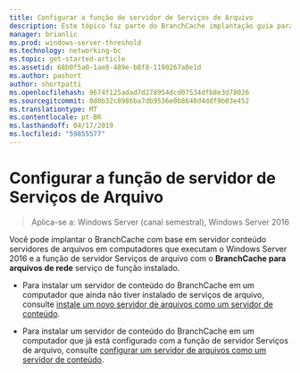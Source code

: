 ```yaml
---
title: Configurar a função de servidor de Serviços de Arquivo
description: Este tópico faz parte do BranchCache implantação guia para o Windows Server 2016, que demonstra como implantar o BranchCache nos modos de cache hospedado e distribuído para otimizar o uso de largura de banda WAN em filiais
manager: brianlic
ms.prod: windows-server-threshold
ms.technology: networking-bc
ms.topic: get-started-article
ms.assetid: 68b0f5a0-1ae8-489e-b8f8-1190267a0e1d
ms.author: pashort
author: shortpatti
ms.openlocfilehash: 9674f125adad7d278954dcd07534dfb8e3d78026
ms.sourcegitcommit: 0d0b32c8986ba7db9536e0b8648d4ddf9b03e452
ms.translationtype: MT
ms.contentlocale: pt-BR
ms.lasthandoff: 04/17/2019
ms.locfileid: "59855577"
---
```

# <a name="configure-the-file-services-server-role"></a>Configurar a função de servidor de Serviços de Arquivo

>Aplica-se a: Windows Server (canal semestral), Windows Server 2016

Você pode implantar o BranchCache com base em servidor conteúdo servidores de arquivos em computadores que executam o Windows Server 2016 e a função de servidor Serviços de arquivo com o **BranchCache para arquivos de rede** serviço de função instalado.  
  
-   Para instalar um servidor de conteúdo do BranchCache em um computador que ainda não tiver instalado de serviços de arquivo, consulte [instale um novo servidor de arquivos como um servidor de conteúdo](../../branchcache/deploy/Install-a-New-File-Server-as-a-Content-Server.md).  
  
-   Para instalar um servidor de conteúdo do BranchCache em um computador que já está configurado com a função de servidor Serviços de arquivo, consulte [configurar um servidor de arquivos como um servidor de conteúdo](../../branchcache/deploy/Configure-an-Existing-File-Server-as-a-Content-Server.md).  
  


